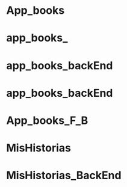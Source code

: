 # App_books
# app_books_
# app_books_backEnd
# app_books_backEnd
# App_books_F_B
# MisHistorias
# MisHistorias_BackEnd
